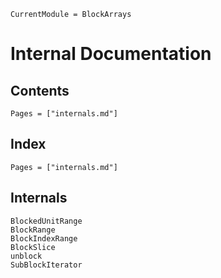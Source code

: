 ```@meta
CurrentModule = BlockArrays
```

# Internal Documentation

## Contents

```@contents
Pages = ["internals.md"]
```

## Index

```@index
Pages = ["internals.md"]
```

## Internals

```@docs
BlockedUnitRange
BlockRange
BlockIndexRange
BlockSlice
unblock
SubBlockIterator
```
